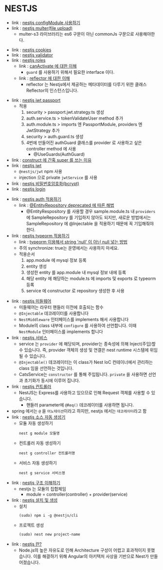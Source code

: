 # NESTJS
<!-- 2023.10.24 -->
- link : [nestjs configModule 사용하기](https://velog.io/@kakasoo/Nest%EC%97%90%EC%84%9C-ConfigModule-TypeORM-%EC%93%B0%EA%B8%B0)
- link : [nestjs multer(file upload)](https://lee-eonsang.com/blog/fileupload-with-multer)
    - multer-s3 라이브러리는 es6 구문이 아닌 commonJs 구문으로 사용해야한다.
<!-- 2023.10.22 -->
- link : [nestjs cookies](https://codegear.tistory.com/78)
- link : [nestjs validator](https://codegear.tistory.com/76)
- link : [nestjs roles](https://codegear.tistory.com/74)
    - link : [canActivate 에 대한 이해](https://www.daleseo.com/nestjs-guards/)
        - ```guard``` 를 사용하기 위해서 필요한 interface 이다.
    - link : [reflector 에 대한 이해](https://hwasurr.io/nestjs/caching/)
        - reflector 는 Nestjs에서 제공하는 메타데이터를 다루기 위한 클래스 Reflector의 인스턴스입니다.
<!-- 2023.10.21 -->
- link : [nestjs jwt passport](https://codegear.tistory.com/73)
    - 적용
        1. security > passport.jwt.strategy.ts 생성
        2. auth.service.ts > tokenValidateUser method 추가
        3. auth.module.ts > imports 엔 PassportModule, providers 엔 JwtStrategy 추가
        4. security > auth.guard.ts 생성
        5. 4번에 만들어진 authGuard 클래스를 provider 로 사용하고 싶은 controller method 에 사용
            - @UseGuards(AuthGuard)
- link : [construct 에 간혹 super 를 쓰는 이유](https://velog.io/@rand_guy/TILClass%EC%97%90%EC%84%9C-Constructor%EC%99%80-Super%EB%A5%BC-%EC%93%B0%EB%8A%94-%EC%9D%B4%EC%9C%A0)
- link : [nestjs jwt](https://codegear.tistory.com/72)
    - ```@nestjs/jwt``` npm 사용
    - injection 으로 private ```jwtService``` 를 사용
- link : [nestjs 비밀번호암호화(bcrypt)](https://codegear.tistory.com/71)
- link : [nestjs login](https://codegear.tistory.com/70)
<!-- 2023.10.20 -->
- link : [nestjs auth 적용하기](https://codegear.tistory.com/68)
    - link : [@EntityRepository deprecated 에 따른 해법](https://velog.io/@sheoae12/NestJS-Custom-Repository-%EB%A7%8C%EB%93%A4%EA%B8%B0)
        - @EntityRespository 를 사용할 경우 sample.module.ts 내 ```providers``` 에 SampleRepository 를 기입하지 않아도 되지만, 새로운 방법에서는 SampleRepository 에 @Injectable 을 적용하기 때문에 꼭 기입해줘야 한다.
- link : [nestjs typeorm 적용하기](https://codegear.tistory.com/67)
    - link : [typeorm 이용해서 string 'null' 이 아닌 null 넣는 방법](https://stackoverflow.com/questions/64635617/how-to-set-a-nullable-database-field-to-null-with-typeorm)
    - 주의 synchronize: true는 운영에서는 사용하지 마세요. 
    - 적용순서
        1. app.module 에 mysql 정보 등록
        2. entity 생성
        3. 생성한 entity 를 app.module 내 mysql 정보 내에 등록
        4. 해당 entity 에 해당하는 module.ts 에 imports 및 exports 로 typeorm 등록
        5. service 에 constructor 로 repository 생성한 후 사용
<!-- 2023.10.19 -->
- link : [nestjs 미들웨어](https://codegear.tistory.com/63)
    - 미들웨어는 라우터 핸들러 이전에 호출되는 함수
    - ```@Injectable``` 데코레이터를 사용합니다
    - ```NestMiddleware``` 인터페이스를 implements 해서 사용합니다
    - Module의 class 내부에 ```configure``` 를 사용하여 선언합니다. 이때 ```NestModule``` 인터페이스를 implements 합니다
- link : [nestjs 서비스](https://codegear.tistory.com/59)
    - service 는 ```provider``` 에 해당되며, provider는 종속성에 의해 Inject(주입)할 수 있습니다. 즉, provider 객체의 생성 및 연결은 nest runtime 시스템에 위임될 수 있습니다.
    - ```@Injectable()``` 데코레이터는 이 class가 Nest IoC 컨테이너에서 관리하는 class 임을 선언하는 것입니다.
    - CatsService는 ```constructor``` 를 통해 주입됩니다. ```private``` 을 사용하면 선언과 초기화가 동시에 이루어 집니다.
- link : [nestjs 컨트롤러](https://codegear.tistory.com/58)
    - NestJS는 Express를 사용하고 있으므로 인해 Request 객체를 사용할 수 있습니다.
        - 핸들러 parameter에 ```@Req()``` 데코레이터를 사용하면 됩니다.
- spring 에서는 ```@``` 을 ```어노테이션```이라고 하지만, nestjs 에서는 ```데코레이터```라고 함
- link : [nestjs 소스 자동 생성기](https://codegear.tistory.com/57)
    - 모듈 자동 생성하기
        ```
        nest g module 모듈명
        ```
    - 컨트롤러 자동 생성하기
        ```
        nest g controller 컨트롤러명
        ```
    - 서비스 자동 생성하기
        ```
        nest g service 서비스명
        ```
- link : [nestjs 구조 이해하기](https://codegear.tistory.com/56)
    - nestjs 는 모듈의 집합체임
        - module = controller(controller) + provider(service)
- link : [nestjs 설치 및 생성](https://codegear.tistory.com/54)
    - 설치
        ```
        (sudo) npm i -g @nestjs/cli
        ```
    - 프로젝트 생성
        ```
        (sudo) nest new project-name
        ```
- link : [nestjs 란?](https://codegear.tistory.com/53)
    - Node.js의 높은 자유도로 인해 Architecture 구성이 어렵고 효과적이지 못했습니다. 이를 해결하기 위해 Angular의 아키텍처 사상을 기반으로 Nest가 만들어졌습니다.